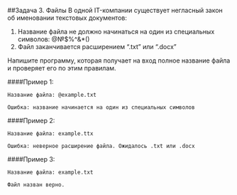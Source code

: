 ##Задача 3. Файлы
В одной IT-компании существует негласный закон об именовании текстовых документов:
1. Название файла не должно начинаться на один из специальных символов: @№$%^&*()
2. Файл заканчивается расширением “.txt” или “.docx”

Напишите программу, которая получает на вход полное название файла и проверяет его по этим правилам.


####Пример 1:
```
Название файла: @example.txt

Ошибка: название начинается на один из специальных символов
```
####Пример 2:
```
Название файла: example.ttx

Ошибка: неверное расширение файла. Ожидалось .txt или .docx
```
####Пример 3:
```
Название файла: example.txt

Файл назван верно.
```